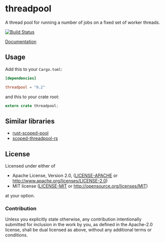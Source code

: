 threadpool
==========

A thread pool for running a number of jobs on a fixed set of worker threads.

[![Build Status](https://travis-ci.org/frewsxcv/rust-threadpool.svg?branch=master)](https://travis-ci.org/frewsxcv/rust-threadpool)

[Documentation](https://frewsxcv.github.io/rust-threadpool/threadpool/index.html)

## Usage

Add this to your `Cargo.toml`:

```toml
[dependencies]

threadpool = "0.2"
```

and this to your crate root:

```rust
extern crate threadpool;
```

## Similar libraries

* [rust-scoped-pool](http://github.com/reem/rust-scoped-pool)
* [scoped-threadpool-rs](https://github.com/Kimundi/scoped-threadpool-rs)

## License

Licensed under either of

 * Apache License, Version 2.0, ([LICENSE-APACHE](LICENSE-APACHE) or http://www.apache.org/licenses/LICENSE-2.0)
 * MIT license ([LICENSE-MIT](LICENSE-MIT) or http://opensource.org/licenses/MIT)

at your option.

### Contribution

Unless you explicitly state otherwise, any contribution intentionally
submitted for inclusion in the work by you, as defined in the Apache-2.0
license, shall be dual licensed as above, without any additional terms or
conditions.

